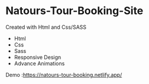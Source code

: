 # Natours-Tour-Booking-Site

Created with Html and Css/SASS

- Html
- Css
- Sass
- Responsive Design
- Advance Animations

Demo :https://natours-tour-booking.netlify.app/
